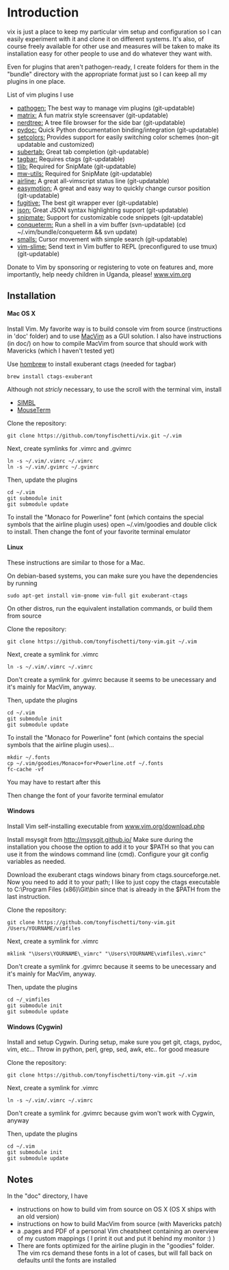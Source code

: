 # Introduction

vix is just a place to keep my particular vim setup and configuration
so I can easily experiment with it and clone it on different systems. It's 
also, of course freely available for other use and measures will be taken
to make its installation easy for other people to use and do whatever they
want with.

Even for plugins that aren't pathogen-ready, I create folders for them
in the "bundle" directory with the appropriate format just so I can keep
all my plugins in one place.

List of vim plugins I use
 - [pathogen:](https://github.com/tpope/vim-pathogen)
   The best way to manage vim plugins
   (git-updatable)
 - [matrix:](https://github.com/uguu-org/vim-matrix-screensaver)
   A fun matrix style screensaver 
   (git-updatable)
 - [nerdtree:](https://github.com/scrooloose/nerdtree)
   A tree file browser for the side bar
   (git-updatable)
 - [pydoc:](https://github.com/fs111/pydoc.vim)
   Quick Python documentation binding/integration
   (git-updatable)
 - [setcolors:](http://vim.wikia.com/wiki/VimTip341)
   Provides support for easily switching color schemes
   (non-git updatable and customized)
 - [subertab:](https://github.com/ervandew/supertab)
   Great tab completion
   (git-updatable)
 - [tagbar:](github.com/majutsushi/tagbar)
   Requires ctags
   (git-updatable)
 - [tlib:](https://github.com/tomtom/tlib_vim.git)
   Required for SnipMate
   (git-updatable)
 - [mw-utils:](https://github.com/MarcWeber/vim-addon-mw-utils.git)
   Required for SnipMate
   (git-updatable)
 - [airline:](https://github.com/bling/vim-airline)
   A great all-vimscript status line
   (git-updatable)
 - [easymotion:](https://github.com/Lokaltog/vim-easymotion)
   A great and easy way to quickly change cursor position
   (git-updatable)
 - [fugitive:](https://github.com/tpope/vim-fugitive)
   The best git wrapper ever
   (git-updatable)
 - [json:](https://github.com/vim-scripts/vim-json-bundle)
   Great JSON syntax highlighting support
   (git-updatable)
 - [snipmate:](https://github.com/garbas/vim-snipmate)
   Support for customizable code snippets
   (git-updatable)
 - [conqueterm:](https://code.google.com/p/conque/)
   Run a shell in a vim buffer
   (svn-updatable) (cd ~/.vim/bundle/conqueterm && svn update)
 - [smalls:](https://github.com/t9md/vim-smalls)
   Cursor movement with simple search
   (git-updatable)
 - [vim-slime:](https://github.com/jpalardy/vim-slime)
   Send text in Vim buffer to REPL
   (preconfigured to use tmux)
   (git-updatable)

Donate to Vim by sponsoring or registering to vote on features and, more
importantly, help needy children in Uganda, please!
www.vim.org


Installation
-------------


#### Mac OS X

Install Vim. My favorite way is to build console vim from source
(instructions in 'doc' folder) and to use 
[MacVim](https://code.google.com/p/macvim/) as a GUI solution. 
I also have instructions (in doc/) on how to compile MacVim from source
that should work with Mavericks (which I haven't tested yet)

Use [hombrew](http://brew.sh/) to install exuberant ctags (needed for tagbar)

    brew install ctags-exuberant

Although not _stricly_ necessary, to use the scroll with the 
terminal vim, install
 - [SIMBL](http://www.culater.net/software/SIMBL/SIMBL.php)
 - [MouseTerm](https://bitheap.org/mouseterm/)

Clone the repository:

    git clone https://github.com/tonyfischetti/vix.git ~/.vim

 
Next, create symlinks for .vimrc and .gvimrc

    ln -s ~/.vim/.vimrc ~/.vimrc
    ln -s ~/.vim/.gvimrc ~/.gvimrc


Then, update the plugins

    cd ~/.vim
    git submodule init
    git submodule update


To install the "Monaco for Powerline" font (which contains the
special symbols that the airline plugin uses) open ~/.vim/goodies
and double click to install. Then change the font of your favorite
terminal emulator


#### Linux

These instructions are similar to those for a Mac.

On debian-based systems, you can make sure you have the dependencies 
by running

    sudo apt-get install vim-gnome vim-full git exuberant-ctags

On other distros, run the equivalent installation commands, or build them
from source

Clone the repository:

    git clone https://github.com/tonyfischetti/tony-vim.git ~/.vim


Next, create a symlink for .vimrc

    ln -s ~/.vim/.vimrc ~/.vimrc

Don't create a symlink for .gvimrc because it seems to be unecessary
and it's mainly for MacVim, anyway.

Then, update the plugins

    cd ~/.vim
    git submodule init
    git submodule update


To install the "Monaco for Powerline" font (which contains the
special symbols that the airline plugin uses)...

    mkdir ~/.fonts
    cp ~/.vim/goodies/Monaco+for+Powerline.otf ~/.fonts
    fc-cache -vf

You may have to restart after this

Then change the font of your favorite terminal emulator


#### Windows

Install Vim self-installing executable from www.vim.org/download.php

Install msysgit from http://msysgit.github.io/ Make sure during the
installation you choose the option to add it to your $PATH so that
you can use it from the windows command line (cmd). Configure your git
config variables as needed.

Download the exuberant ctags windows binary from ctags.sourceforge.net.
Now you need to add it to your path; I like to just copy the ctags
executable to C:\Program Files (x86)\Git\bin since that is already in 
the $PATH from the last instruction.

Clone the repository:

    git clone https://github.com/tonyfischetti/tony-vim.git /Users/YOURNAME/vimfiles


Next, create a symlink for .vimrc

    mklink "\Users\YOURNAME\_vimrc" "\Users\YOURNAME\vimfiles\.vimrc"

Don't create a symlink for .gvimrc because it seems to be unecessary
and it's mainly for MacVim, anyway.

Then, update the plugins

    cd ~/_vimfiles
    git submodule init
    git submodule update



#### Windows (Cygwin)

Install and setup Cygwin. During setup, make sure you get git, ctags, pydoc,
vim, etc...
Throw in python, perl, grep, sed, awk, etc.. for good measure

Clone the repository:

    git clone https://github.com/tonyfischetti/tony-vim.git ~/.vim


Next, create a symlink for .vimrc

    ln -s ~/.vim/.vimrc ~/.vimrc

Don't create a symlink for .gvimrc because gvim won't work with Cygwin,
anyway

Then, update the plugins

    cd ~/.vim
    git submodule init
    git submodule update



Notes
-----

In the "doc" directory, I have
 - instructions on how to build vim from source on OS X (OS X ships with 
an old version)
 - instructions on how to build MacVim from source (with Mavericks patch)
 - a .pages and PDF of a personal Vim cheatsheet containing an overview
of my custom mappings ( I print it out and put it behind my monitor :) )
 - There are fonts optimized for the airline plugin in the "goodies"
folder. The vim rcs demand these fonts in a lot of cases, but will fall
back on defaults until the fonts are installed

